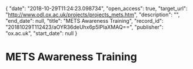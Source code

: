 {
  "date": "2018-10-29T11:24:23.098734", 
  "open_access": true, 
  "target_url": "http://www.odl.ox.ac.uk/projects/projects_mets.htm", 
  "description": "", 
  "end_date": null, 
  "title": "METS Awareness Training", 
  "record_id": "20181029T112423/aOYR36deUhx6p5lPIaXMAQ==", 
  "publisher": "ox.ac.uk", 
  "start_date": null
}

# METS Awareness Training

